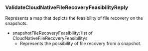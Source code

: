 ### ValidateCloudNativeFileRecoveryFeasibilityReply
Represents a map that depicts the feasibility of file recovery on the snapshots.

- snapshotFileRecoveryFeasibility: list of CloudNativeFileRecoveryFeasibilitys
  - Represents the possibility of file recovery from a snapshot.
